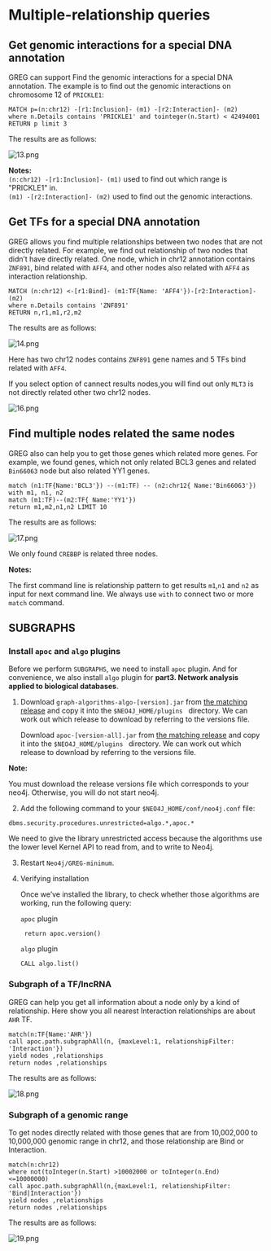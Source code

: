 # Multiple-relationship queries

## Get genomic interactions for a special DNA annotation
GREG can support Find the genomic interactions for a special DNA annotation.
The example is to find out the genomic interactions on chromosome 12 of `PRICKLE1`:
```
MATCH p=(n:chr12) -[r1:Inclusion]- (m1) -[r2:Interaction]- (m2)
where n.Details contains 'PRICKLE1' and tointeger(n.Start) < 42494001
RETURN p limit 3
```
The results are as follows:

![13.png](./images/13.png)

**Notes:**  
`(n:chr12) -[r1:Inclusion]- (m1)` used to find out which range is "PRICKLE1" in.  
`(m1) -[r2:Interaction]- (m2)` used to find out the genomic interactions.



## Get TFs for a special DNA annotation

GREG allows you find multiple relationships between two nodes that are not directly
related. For example, we find out relationship of two nodes that didn’t have directly
related. One node, which in chr12 annotation contains `ZNF891`, bind related with `AFF4`,
and other nodes also related with `AFF4` as interaction relationship.

```
MATCH (n:chr12) <-[r1:Bind]- (m1:TF{Name: 'AFF4'})-[r2:Interaction]-(m2)
where n.Details contains 'ZNF891'
RETURN n,r1,m1,r2,m2
```
The results are as follows:

![14.png](./images/14.png)

Here has two chr12 nodes contains `ZNF891` gene names and 5 TFs bind related with `AFF4`. 

If you select option of cannect results nodes,you will find out only `MLT3` is not directly
related other two chr12 nodes.

![16.png](./images/16.png)


## Find multiple nodes related the same nodes
GREG also can help you to get those genes which related more genes.
For example, we found genes, which not only related BCL3 genes and related `Bin66063` node but also 
related YY1 genes.

```
match (n1:TF{Name:'BCL3'}) --(m1:TF) -- (n2:chr12{ Name:'Bin66063'})
with m1, n1, n2
match (m1:TF)--(m2:TF{ Name:'YY1'}) 
return m1,m2,n1,n2 LIMIT 10
```
The results are as follows:

![17.png](./images/17.png)

We only found `CREBBP` is related three nodes.

**Notes:**

The first command line is relationship pattern to get results `m1`,`n1` and `n2` as input for next command
line. We always use `with` to connect two or more `match` command.

## SUBGRAPHS

### Install `apoc` and `algo` plugins

Before we perform `SUBGRAPHS`, we need to install `apoc` plugin. And for convenience, we also 
install `algo` plugin for **part3. Network analysis applied to biological databases**. 

1. Download `graph-algorithms-algo-[version].jar` from [the matching release](https://github.com/neo4j-contrib/neo4j-graph-algorithms/releases) and copy it into the `$NEO4J_HOME/plugins ` directory. We can work out which release to download by referring to the versions file.

 	Download `apoc-[version-all].jar` from [the matching release](https://github.com/neo4j-contrib/neo4j-apoc-procedures/releases/) and copy it into the `$NEO4J_HOME/plugins ` directory. We can work out which release to download by referring to the versions file.
 
 **Note:**

You must download the release versions file which corresponds to your neo4j.  Otherwise, you will do not start neo4j.

2. Add the following command to your `$NEO4J_HOME/conf/neo4j.conf` file:

```
dbms.security.procedures.unrestricted=algo.*,apoc.*
```
  We need to give the library unrestricted access because the algorithms use the lower level Kernel API to read from, and to write to Neo4j.

3. Restart `Neo4j/GREG-minimum`.

4. Verifying installation

     Once we’ve installed the library, to check whether those algorithms are working, run the following query:
	
	`apoc` plugin
	```
	 return apoc.version()
	 ```	 
	 
	 `algo` plugin
	 ```
	 CALL algo.list()
	 ```
	 


### Subgraph of a TF/lncRNA
GREG can help you get all information about a node only by a kind of relationship. Here show you
all nearest Interaction relationships are about `AHR` TF.
```
match(n:TF{Name:'AHR'})
call apoc.path.subgraphAll(n, {maxLevel:1, relationshipFilter: 'Interaction'})
yield nodes ,relationships
return nodes ,relationships
```
The results are as follows:

![18.png](./images/18.png)

### Subgraph of a genomic range
To get nodes directly related with those genes that are from 10,002,000 to 10,000,000 genomic
range in chr12, and those relationship are Bind or Interaction.

```
match(n:chr12) 
where not(toInteger(n.Start) >10002000 or toInteger(n.End)
<=10000000)
call apoc.path.subgraphAll(n,{maxLevel:1, relationshipFilter: 'Bind|Interaction'})
yield nodes ,relationships
return nodes ,relationships
```
The results are as follows:

![19.png](./images/19.png)
